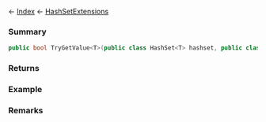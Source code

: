 ← [Index](Api-Index) ← [HashSetExtensions](System.Collections.Generic.HashSetExtensions)

### Summary

```csharp
public bool TryGetValue<T>(public class HashSet<T> hashset, public class T equalValue, ref public class T actualValue)
```

### Returns

### Example

### Remarks

